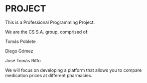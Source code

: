 # PROJECT
This is a Professional Programming Project.

We are the CS S.A. group, comprised of:

Tomás Poblete

Diego Gómez

José Tomás Riffo

We will focus on developing a platform that allows you to compare medication prices at different pharmacies.
